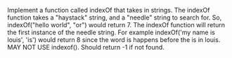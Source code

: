 Implement a function called indexOf that takes in strings. The indexOf function takes a "haystack" string, and a "needle" string to search for. So, indexOf("hello world", "or") would return 7. The indexOf function will return the first instance of the needle string. For example indexOf('my name is louis', 'is') would return 8 since the word is happens before the is in louis. MAY NOT USE indexof(). Should return -1 if not found.
